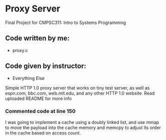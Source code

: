# Proxy Server
Final Project for CMPSC311: Intro to Systems Programming

## Code written by me:
  - proxy.c
  
## Code given by instructor:
  - Everything Else
  
Simple HTTP 1.0 proxy server that works on tiny test server, as well as espn.com, bbc.com, web.mit.edu, and any other HTTP 1.0 website. Read uploaded README for more info


### Commented code at line 150
I was going to implement a cache using a doubly linked list, and use mmap to move the payload into the cache memory and memcpy to adjust its order in the cache based on access count.
